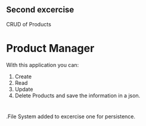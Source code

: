 ## Second excercise
CRUD of Products
# Product Manager
With this application you can:
1. Create
2. Read
3. Update
4. Delete
Products and save the information in a json.
#
.File System added to excercise one for persistence.

